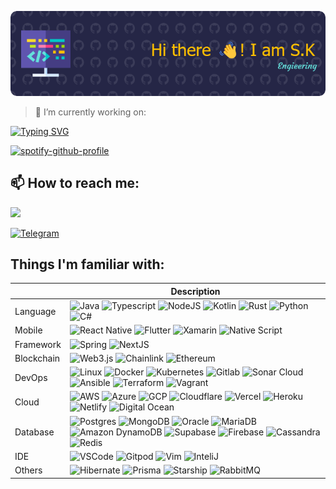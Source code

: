 ![Header](./github-header-image.png)

<!--
## Hi there 👋

**oo00spy00oo/oo00spy00oo** is a ✨ _special_ ✨ repository because its `README.md` (this file) appears on your GitHub profile.

Here are some ideas to get you started:

- 🔭 I’m currently working on ...
- 🌱 I’m currently learning ...
- 👯 I’m looking to collaborate on ...
- 🤔 I’m looking for help with ...
- 💬 Ask me about ...
- 📫 How to reach me: ...
- 😄 Pronouns: ...
- ⚡ Fun fact: ...
-->

> 🔭 I’m currently working on:
 
[![Typing SVG](https://readme-typing-svg.demolab.com?font=Fira+Code&pause=1000&width=435&lines=Web2+%26+Web3)](https://git.io/typing-svg)

[![spotify-github-profile](https://spotify-github-profile.vercel.app/api/view?uid=21y6u4j7fhpp7wfu4r2wp54fy&cover_image=true&theme=novatorem&show_offline=false&background_color=121212&interchange=false&bar_color=53b14f&bar_color_cover=false)](https://github.com/kittinan/spotify-github-profile)

## 📫 How to reach me:

![](https://dcbadge.vercel.app/api/shield/475365001901768706)

<p>
  <a href="https://t.me/oo00spy00oo" target="_blank">
    <img alt="Telegram" src="https://img.shields.io/badge/Telegram-2CA5E0?style=for-the-badge&logo=telegram&logoColor=white" />
  </a>
</p>

## Things I'm familiar with:

|  | Description |
| ----------- | ----------- |
| Language | ![Java](https://img.shields.io/badge/Java-ED8B00?style=for-the-badge&logo=openjdk&logoColor=white) ![Typescript](https://img.shields.io/badge/TypeScript-007ACC?style=for-the-badge&logo=typescript&logoColor=white) ![NodeJS](https://img.shields.io/badge/Node.js-43853D?style=for-the-badge&logo=node.js&logoColor=white) ![Kotlin](https://img.shields.io/badge/Kotlin-0095D5?&style=for-the-badge&logo=kotlin&logoColor=white) ![Rust](https://img.shields.io/badge/Rust-000000?style=for-the-badge&logo=rust&logoColor=white) ![Python](https://img.shields.io/badge/Python-3776AB?style=for-the-badge&logo=python&logoColor=white) ![C#](https://img.shields.io/badge/C%23-239120?style=for-the-badge&logo=c-sharp&logoColor=white) |
| Mobile | ![React Native](https://img.shields.io/badge/ReactiveX-B7178C?style=for-the-badge&logo=ReactiveX&logoColor=white) ![Flutter](https://img.shields.io/badge/Flutter-02569B?style=for-the-badge&logo=flutter&logoColor=white) ![Xamarin](https://img.shields.io/badge/Xamarin-3498DB?style=for-the-badge&logo=xamarin&logoColor=white) ![Native Script](https://img.shields.io/badge/NativeScript-3655FF?style=for-the-badge&logo=NativeScript&logoColor=black) |
| Framework | ![Spring](https://img.shields.io/badge/Spring-6DB33F?style=for-the-badge&logo=spring&logoColor=white) ![NextJS](https://img.shields.io/badge/Next.js-000?logo=nextdotjs&logoColor=fff&style=for-the-badge) |
| Blockchain | ![Web3.js](https://img.shields.io/badge/Web3.js-F16822?logo=web3dotjs&logoColor=fff&style=for-the-badge) ![Chainlink](https://img.shields.io/badge/chainlink-375BD2?style=for-the-badge&logo=chainlink&logoColor=white) ![Ethereum](https://img.shields.io/badge/Ethereum-3C3C3D?style=for-the-badge&logo=Ethereum&logoColor=white) |
| DevOps | ![Linux](https://img.shields.io/badge/Linux-FCC624?style=for-the-badge&logo=linux&logoColor=black) ![Docker](https://img.shields.io/badge/docker-%230db7ed.svg?style=for-the-badge&logo=docker&logoColor=white) ![Kubernetes](https://img.shields.io/badge/kubernetes-%23326ce5.svg?style=for-the-badge&logo=kubernetes&logoColor=white) ![Gitlab](https://img.shields.io/badge/GitLab-330F63?style=for-the-badge&logo=gitlab&logoColor=white) ![Sonar Cloud](https://img.shields.io/badge/Sonar%20cloud-F3702A?style=for-the-badge&logo=sonarcloud&logoColor=white) ![Ansible](https://img.shields.io/badge/ansible-%231A1918.svg?style=for-the-badge&logo=ansible&logoColor=white) ![Terraform](https://img.shields.io/badge/terraform-%235835CC.svg?style=for-the-badge&logo=terraform&logoColor=white) ![Vagrant](https://img.shields.io/badge/vagrant-%231563FF.svg?style=for-the-badge&logo=vagrant&logoColor=white) |
| Cloud | ![AWS](https://img.shields.io/badge/Amazon_AWS-232F3E?style=for-the-badge&logo=amazon-aws&logoColor=white) ![Azure](https://img.shields.io/badge/Microsoft_Azure-0089D6?style=for-the-badge&logo=microsoft-azure&logoColor=white) ![GCP](https://img.shields.io/badge/Google_Cloud-4285F4?style=for-the-badge&logo=google-cloud&logoColor=white) ![Cloudflare](https://img.shields.io/badge/Cloudflare-F38020?style=for-the-badge&logo=Cloudflare&logoColor=white) ![Vercel](https://img.shields.io/badge/Vercel-000000?style=for-the-badge&logo=vercel&logoColor=white) ![Heroku](https://img.shields.io/badge/Heroku-430098?style=for-the-badge&logo=heroku&logoColor=white) ![Netlify](https://img.shields.io/badge/Netlify-00C7B7?style=for-the-badge&logo=netlify&logoColor=white) ![Digital Ocean](https://img.shields.io/badge/Digital_Ocean-0080FF?style=for-the-badge&logo=DigitalOcean&logoColor=white) |
| Database | ![Postgres](https://img.shields.io/badge/PostgreSQL-316192?style=for-the-badge&logo=postgresql&logoColor=white) ![MongoDB](https://img.shields.io/badge/MongoDB-4EA94B?style=for-the-badge&logo=mongodb&logoColor=white) ![Oracle](https://img.shields.io/badge/Oracle-F80000?style=for-the-badge&logo=Oracle&logoColor=white) ![MariaDB](https://img.shields.io/badge/MariaDB-003545?style=for-the-badge&logo=mariadb&logoColor=white) ![Amazon DynamoDB](https://img.shields.io/badge/Amazon%20DynamoDB-4053D6?style=for-the-badge&logo=Amazon%20DynamoDB&logoColor=white) ![Supabase](https://img.shields.io/badge/Supabase-181818?style=for-the-badge&logo=supabase&logoColor=white) ![Firebase](https://img.shields.io/badge/Firebase-039BE5?style=for-the-badge&logo=Firebase&logoColor=white) ![Cassandra](https://img.shields.io/badge/Cassandra-1287B1?style=for-the-badge&logo=apache%20cassandra&logoColor=white) ![Redis](https://img.shields.io/badge/redis-%23DD0031.svg?&style=for-the-badge&logo=redis&logoColor=white) |
| IDE | ![VSCode](https://img.shields.io/badge/Visual_Studio_Code-0078D4?style=for-the-badge&logo=visual%20studio%20code&logoColor=white) ![Gitpod](https://img.shields.io/badge/Gitpod-000000?style=for-the-badge&logo=gitpod&logoColor=#FFAE33) ![Vim](https://img.shields.io/badge/VIM-%2311AB00.svg?&style=for-the-badge&logo=vim&logoColor=white) ![InteliJ](https://img.shields.io/badge/IntelliJ_IDEA-000000.svg?style=for-the-badge&logo=intellij-idea&logoColor=white) |
| Others | ![Hibernate](https://img.shields.io/badge/Hibernate-59666C?style=for-the-badge&logo=Hibernate&logoColor=white) ![Prisma](https://img.shields.io/badge/Prisma-3982CE?style=for-the-badge&logo=Prisma&logoColor=white) ![Starship](https://img.shields.io/badge/starship-DD0B78?style=for-the-badge&logo=starship&logoColor=white) ![RabbitMQ](https://img.shields.io/badge/rabbitmq-%23FF6600.svg?&style=for-the-badge&logo=rabbitmq&logoColor=white) |
